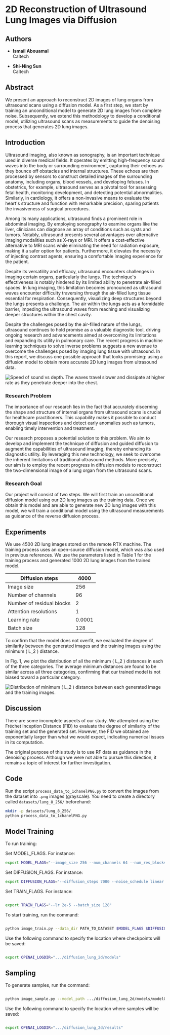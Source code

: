 # 2D Reconstruction of Ultrasound Lung Images via Diffusion

## Authors

- **Ismail Abouamal**  
  Caltech
  
- **Shi-Ning Sun**  
  Caltech  
## Abstract

We present an approach to reconstruct 2D images of lung organs from ultrasound scans using a diffusion model. As a first step, we start by training an unconditional model to generate 2D lung images from complete noise. Subsequently, we extend this methodology to develop a conditional model, utilizing ultrasound scans as measurements to guide the denoising process that generates 2D lung images.

## Introduction


Ultrasound imaging, also known as sonography, is an important technique used in diverse medical fields. It operates by emitting high-frequency sound waves into the body or surrounding environment, capturing their echoes as they bounce off obstacles and internal structures. These echoes are then processed by sensors to construct detailed images of the surrounding anatomy, including organs, blood vessels, and developing fetuses. In obstetrics, for example, ultrasound serves as a pivotal tool for assessing fetal health, monitoring development, and detecting potential abnormalities. Similarly, in cardiology, it offers a non-invasive means to evaluate the heart's structure and function with remarkable precision, sparing patients the invasiveness of surgical procedures.

Among its many applications, ultrasound finds a prominent role in abdominal imaging. By employing sonography to examine organs like the liver, clinicians can diagnose an array of conditions such as cysts and tumors. Notably, ultrasound presents several advantages over alternative imaging modalities such as X-rays or MRI. It offers a cost-effective alternative to MRI scans while eliminating the need for radiation exposure, making it a safer option for patients. Furthermore, it elevates the necessity of injecting contrast agents, ensuring a comfortable imaging experience for the patient.

Despite its versatility and efficacy, ultrasound encounters challenges in imaging certain organs, particularly the lungs. The technique's effectiveness is notably hindered by its limited ability to penetrate air-filled spaces. In lung imaging, this limitation becomes pronounced as ultrasound waves encounter difficulty traversing through the air-filled lung tissue essential for respiration. Consequently, visualizing deep structures beyond the lungs presents a challenge. The air within the lungs acts as a formidable barrier, impeding the ultrasound waves from reaching and visualizing deeper structures within the chest cavity.

Despite the challenges posed by the air-filled nature of the lungs, ultrasound continues to hold promise as a valuable diagnostic tool, driving ongoing research and advancements aimed at overcoming its limitations and expanding its utility in pulmonary care. The recent progress in machine learning techniques to solve inverse problems suggests a new avenue to overcome the challenges posed by imaging lung tissue with ultrasound. In this report, we discuss one possible approach that looks promising: using a diffusion model to obtain more accurate 2D lung images from ultrasound data.

![Speed of sound vs depth. The waves travel slower and dissipate at higher rate as they penetrate deeper into the chest.](chest.png)

### Research Problem

The importance of our research lies in the fact that accurately discerning the shape and structure of internal organs from ultrasound scans is crucial for healthcare practitioners. This capability makes it possible to conduct thorough visual inspections and detect early anomalies such as tumors, enabling timely intervention and treatment.

Our research proposes a potential solution to this problem. We aim to develop and implement the technique of diffusion and guided diffusion to augment the capabilities of ultrasound imaging, thereby enhancing its diagnostic utility. By leveraging this new technology, we seek to overcome the inherent limitations of traditional ultrasound methods. More precisely, our aim is to employ the recent progress in diffusion models to reconstruct the two-dimensional image of a lung organ from the ultrasound scans.

### Research Goal

Our project will consist of two steps. We will first train an unconditional diffusion model using our 2D lung images as the training data. Once we obtain this model and are able to generate new 2D lung images with this model, we will train a conditional model using the ultrasound measurements as guidance of the reverse diffusion process.


## Experiments

We use 4500 2D lung images stored on the remote RTX machine. The training process uses an open-source diffusion model, which was also used in previous references. We use the parameters listed in Table 1 for the training process and generated 1000 2D lung images from the trained model.

| Diffusion steps | 4000 |
|------------------|------|
| Image size       | 256  |
| Number of channels| 96  |
| Number of residual blocks| 2 |
| Attention resolutions| 1   |
| Learning rate    | 0.0001 |
| Batch size       | 128  |

To confirm that the model does not overfit, we evaluated the degree of similarity between the generated images and the training images using the minimum \( L_2 \) distance.

In Fig. 1, we plot the distribution of all the minimum \( L_2 \) distances in each of the three categories. The average minimum distances are found to be similar across all three categories, confirming that our trained model is not biased toward a particular category.

![Distribution of minimum \( L_2 \) distance between each generated image and the training images.](dist.png)

## Discussion

There are some incomplete aspects of our study. We attempted using the Fréchet Inception Distance (FID) to evaluate the degree of similarity of the training set and the generated set. However, the FID we obtained are exponentially larger than what we would expect, indicating numerical issues in its computation. 

The original purpose of this study is to use RF data as guidance in the denoising process. Although we were not able to pursue this direction, it remains a topic of interest for further investigation.

## Code 

Run the script `process_data_to_1chanelPNG.py` to convert the images from the dataset into `.png` images (grayscale). You need to create a directory called `datasets/lung_8_256/` beforehand:

```bash
mkdir -p datasets/lung_8_256/
python process_data_to_1chanelPNG.py
```

## Model Training

To run training:

Set MODEL_FLAGS. For instance:

```bash
export MODEL_FLAGS="--image_size 256 --num_channels 64 --num_res_blocks 1 --attention_resolutions 1"
```

Set DIFFUSION_FLAGS. For instance:
```bash
export DIFFUSION_FLAGS="--diffusion_steps 7000 --noise_schedule linear --rescale_learned_sigmas False --rescale_timesteps False"
```


Set TRAIN_FLAGS. For instance:
```bash

export TRAIN_FLAGS="--lr 2e-5 --batch_size 128"
```

To start training, run the command:
```bash

python image_train.py --data_dir PATH_TO_DATASET $MODEL_FLAGS $DIFFUSION_FLAGS $TRAIN_FLAGS
```

Use the following command to specify the location where checkpoints will be saved:
```bash

export OPENAI_LOGDIR=".../diffusion_lung_2d/models"
```

## Sampling

To generate samples, run the command:
```bash

python image_sample.py --model_path .../diffusion_lung_2d/models/model010000.pt $MODEL_FLAGS $DIFFUSION_FLAGS --num_samples NUMBER_OF_SAMPLES
```

Use the following command to specify the location where samples will be saved:
```bash

export OPENAI_LOGDIR=".../diffusion_lung_2d/results"
```
